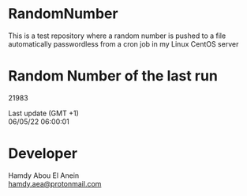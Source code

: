 # RandomNumber    
This is a test repository where a random number is pushed to a file automatically passwordless from a cron job in my Linux CentOS server    
# Random Number of the last run   
21983
      
Last update (GMT +1)    
06/05/22 06:00:01
# Developer    
Hamdy Abou El Anein   
hamdy.aea@protonmail.com
